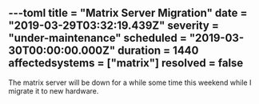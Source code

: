 ---toml
title = "Matrix Server Migration"
date = "2019-03-29T03:32:19.439Z"
severity = "under-maintenance"
scheduled = "2019-03-30T00:00:00.000Z"
duration = 1440
affectedsystems = ["matrix"]
resolved = false
---
The matrix server will be down for a while some time this weekend while I migrate it to new hardware.

<!--- language code: en -->
